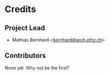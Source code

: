 # Credits

## Project Lead

* Mathias Bernhard <<bernhard@arch.ethz.ch>>

## Contributors

None yet. Why not be the first?
